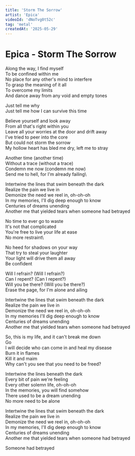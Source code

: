 ```yaml
---
title: 'Storm The Sorrow'
artist: 'Epica'
videoId: 'dNoTvg0t52c'
tag: 'metal'
createdAt: '2025-05-29'
---
```


# Epica - Storm The Sorrow

Along the way, I find myself\
To be confined within me\
No place for any other's mind to interfere\
To grasp the meaning of it all\
To overcome my limits\
And dance away from any void and empty tones

Just tell me why\
Just tell me how I can survive this time

Believe yourself and look away\
From all that's right within you\
Leave all your worries at the door and drift away\
I've tried to peer into the core\
But could not storm the sorrow\
My hollow heart has bled me dry, left me to stray

Another time (another time)\
Without a trace (without a trace)\
Condemn me now (condemn me now)\
Send me to hell, for I'm already failing\

Intertwine the lines that swim beneath the dark\
Realize the pain we live in\
Demonize the need we reel in, oh-oh-oh\
In my memories, I'll dig deep enough to know\
Centuries of dreams unending\
Another me that yielded tears when someone had betrayed

No time to ever go to waste\
It's not that complicated\
You're free to live your life at ease\
No more restraint\

No heed for shadows on your way\
That try to steal your laughter\
Your light will drive them all away\
Be confident

Will I refrain? (Will I refrain?)\
Can I repent? (Can I repent?)\
Will you be there? (Will you be there?)\
Erase the page, for I'm alone and ailing

Intertwine the lines that swim beneath the dark\
Realize the pain we live in\
Demonize the need we reel in, oh-oh-oh\
In my memories I'll dig deep enough to know\
Centuries of dreams unending\
Another me that yielded tears when someone had betrayed

So, this is my life, and it can't break me down\
Go\
I will decide who can come in and heal my disease\
Burn it in flames\
Kill it and maim\
Why can't you see that you need to be freed?

Intertwine the lines beneath the dark\
Every bit of pain we're feeling\
Every other solemn life, oh-oh-oh\
In the memories, you will find somehow\
There used to be a dream unending\
No more need to be alone

Intertwine the lines that swim beneath the dark\
Realize the pain we live in\
Demonize the need we reel in, oh-oh-oh\
In my memories, I'll dig deep enough to know\
Centuries of dreams unending\
Another me that yielded tears when someone had betrayed

Someone had betrayed
